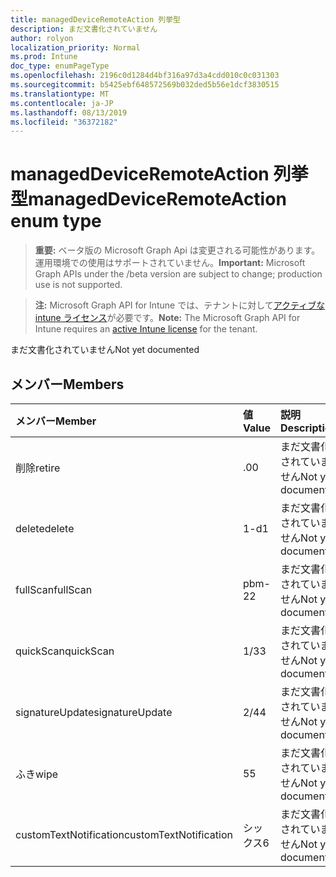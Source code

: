 ```yaml
---
title: managedDeviceRemoteAction 列挙型
description: まだ文書化されていません
author: rolyon
localization_priority: Normal
ms.prod: Intune
doc_type: enumPageType
ms.openlocfilehash: 2196c0d1284d4bf316a97d3a4cdd010c0c031303
ms.sourcegitcommit: b5425ebf648572569b032ded5b56e1dcf3830515
ms.translationtype: MT
ms.contentlocale: ja-JP
ms.lasthandoff: 08/13/2019
ms.locfileid: "36372182"
---
```

# <a name="manageddeviceremoteaction-enum-type"></a><span data-ttu-id="6aacd-103">managedDeviceRemoteAction 列挙型</span><span class="sxs-lookup"><span data-stu-id="6aacd-103">managedDeviceRemoteAction enum type</span></span>

> <span data-ttu-id="6aacd-104">**重要:** ベータ版の Microsoft Graph Api は変更される可能性があります。運用環境での使用はサポートされていません。</span><span class="sxs-lookup"><span data-stu-id="6aacd-104">**Important:** Microsoft Graph APIs under the /beta version are subject to change; production use is not supported.</span></span>

> <span data-ttu-id="6aacd-105">**注:** Microsoft Graph API for Intune では、テナントに対して[アクティブな intune ライセンス](https://go.microsoft.com/fwlink/?linkid=839381)が必要です。</span><span class="sxs-lookup"><span data-stu-id="6aacd-105">**Note:** The Microsoft Graph API for Intune requires an [active Intune license](https://go.microsoft.com/fwlink/?linkid=839381) for the tenant.</span></span>

<span data-ttu-id="6aacd-106">まだ文書化されていません</span><span class="sxs-lookup"><span data-stu-id="6aacd-106">Not yet documented</span></span>

## <a name="members"></a><span data-ttu-id="6aacd-107">メンバー</span><span class="sxs-lookup"><span data-stu-id="6aacd-107">Members</span></span>
|<span data-ttu-id="6aacd-108">メンバー</span><span class="sxs-lookup"><span data-stu-id="6aacd-108">Member</span></span>|<span data-ttu-id="6aacd-109">値</span><span class="sxs-lookup"><span data-stu-id="6aacd-109">Value</span></span>|<span data-ttu-id="6aacd-110">説明</span><span class="sxs-lookup"><span data-stu-id="6aacd-110">Description</span></span>|
|:---|:---|:---|
|<span data-ttu-id="6aacd-111">削除</span><span class="sxs-lookup"><span data-stu-id="6aacd-111">retire</span></span>|<span data-ttu-id="6aacd-112">.0</span><span class="sxs-lookup"><span data-stu-id="6aacd-112">0</span></span>|<span data-ttu-id="6aacd-113">まだ文書化されていません</span><span class="sxs-lookup"><span data-stu-id="6aacd-113">Not yet documented</span></span>|
|<span data-ttu-id="6aacd-114">delete</span><span class="sxs-lookup"><span data-stu-id="6aacd-114">delete</span></span>|<span data-ttu-id="6aacd-115">1-d</span><span class="sxs-lookup"><span data-stu-id="6aacd-115">1</span></span>|<span data-ttu-id="6aacd-116">まだ文書化されていません</span><span class="sxs-lookup"><span data-stu-id="6aacd-116">Not yet documented</span></span>|
|<span data-ttu-id="6aacd-117">fullScan</span><span class="sxs-lookup"><span data-stu-id="6aacd-117">fullScan</span></span>|<span data-ttu-id="6aacd-118">pbm-2</span><span class="sxs-lookup"><span data-stu-id="6aacd-118">2</span></span>|<span data-ttu-id="6aacd-119">まだ文書化されていません</span><span class="sxs-lookup"><span data-stu-id="6aacd-119">Not yet documented</span></span>|
|<span data-ttu-id="6aacd-120">quickScan</span><span class="sxs-lookup"><span data-stu-id="6aacd-120">quickScan</span></span>|<span data-ttu-id="6aacd-121">1/3</span><span class="sxs-lookup"><span data-stu-id="6aacd-121">3</span></span>|<span data-ttu-id="6aacd-122">まだ文書化されていません</span><span class="sxs-lookup"><span data-stu-id="6aacd-122">Not yet documented</span></span>|
|<span data-ttu-id="6aacd-123">signatureUpdate</span><span class="sxs-lookup"><span data-stu-id="6aacd-123">signatureUpdate</span></span>|<span data-ttu-id="6aacd-124">2/4</span><span class="sxs-lookup"><span data-stu-id="6aacd-124">4</span></span>|<span data-ttu-id="6aacd-125">まだ文書化されていません</span><span class="sxs-lookup"><span data-stu-id="6aacd-125">Not yet documented</span></span>|
|<span data-ttu-id="6aacd-126">ふき</span><span class="sxs-lookup"><span data-stu-id="6aacd-126">wipe</span></span>|<span data-ttu-id="6aacd-127">5</span><span class="sxs-lookup"><span data-stu-id="6aacd-127">5</span></span>|<span data-ttu-id="6aacd-128">まだ文書化されていません</span><span class="sxs-lookup"><span data-stu-id="6aacd-128">Not yet documented</span></span>|
|<span data-ttu-id="6aacd-129">customTextNotification</span><span class="sxs-lookup"><span data-stu-id="6aacd-129">customTextNotification</span></span>|<span data-ttu-id="6aacd-130">シックス</span><span class="sxs-lookup"><span data-stu-id="6aacd-130">6</span></span>|<span data-ttu-id="6aacd-131">まだ文書化されていません</span><span class="sxs-lookup"><span data-stu-id="6aacd-131">Not yet documented</span></span>|



